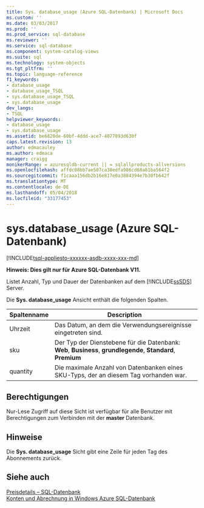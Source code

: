 ```yaml
---
title: Sys. database_usage (Azure SQL-Datenbank) | Microsoft Docs
ms.custom: ''
ms.date: 03/03/2017
ms.prod: ''
ms.prod_service: sql-database
ms.reviewer: ''
ms.service: sql-database
ms.component: system-catalog-views
ms.suite: sql
ms.technology: system-objects
ms.tgt_pltfrm: ''
ms.topic: language-reference
f1_keywords:
- database_usage
- database_usage_TSQL
- sys.database_usage_TSQL
- sys.database_usage
dev_langs:
- TSQL
helpviewer_keywords:
- database_usage
- sys.database_usage
ms.assetid: be6820de-60bf-4ddd-ace7-4077893d630f
caps.latest.revision: 13
author: edmacauley
ms.author: edmaca
manager: craigg
monikerRange: = azuresqldb-current || = sqlallproducts-allversions
ms.openlocfilehash: affdc08bb7ae507ca30edfa986cd68a81ba564f2
ms.sourcegitcommit: f1caaa156db2b16e817e0a3884394e7b30fb642f
ms.translationtype: MT
ms.contentlocale: de-DE
ms.lasthandoff: 05/04/2018
ms.locfileid: "33177453"
---
```

# <a name="sysdatabaseusage-azure-sql-database"></a>sys.database_usage (Azure SQL-Datenbank)
[!INCLUDE[tsql-appliesto-xxxxxx-asdb-xxxx-xxx-md](../../includes/tsql-appliesto-xxxxxx-asdb-xxxx-xxx-md.md)]

  **Hinweis: Dies gilt nur für Azure SQL-Datenbank V11.**  
  
 Listet Anzahl, Typ und Dauer der Datenbanken auf dem [!INCLUDE[ssSDS](../../includes/sssds-md.md)] Server.  
  
 Die **Sys. database_usage** Ansicht enthält die folgenden Spalten.  
  
|Spaltenname|Description|  
|-----------------|-----------------|  
|Uhrzeit|Das Datum, an dem die Verwendungsereignisse eingetreten sind.|  
|sku|Der Typ der Dienstebene für die Datenbank: **Web**, **Business**, **grundlegende**, **Standard**, **Premium**|  
|quantity|Die maximale Anzahl von Datenbanken eines SKU-Typs, der an diesem Tag vorhanden war.|  
  
## <a name="permissions"></a>Berechtigungen  
 Nur-Lese Zugriff auf diese Sicht ist verfügbar für alle Benutzer mit Berechtigungen zum Verbinden mit der **master** Datenbank.  
  
## <a name="remarks"></a>Hinweise  
 Die **Sys. database_usage** Sicht gibt eine Zeile für jeden Tag des Abonnements zurück.  
  
## <a name="see-also"></a>Siehe auch  
 [Preisdetails – SQL-Datenbank](http://go.microsoft.com/fwlink/?LinkID=394978)   
 [Konten und Abrechnung in Windows Azure SQL-Datenbank](http://msdn.microsoft.com/library/windowsazure/ee621788.aspx)  
  
  
